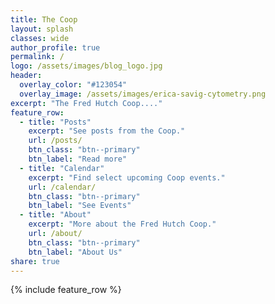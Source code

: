 ```yaml
---
title: The Coop
layout: splash
classes: wide
author_profile: true
permalink: /
logo: /assets/images/blog_logo.jpg
header:
  overlay_color: "#123054"
  overlay_image: /assets/images/erica-savig-cytometry.png
excerpt: "The Fred Hutch Coop...."
feature_row:
  - title: "Posts"
    excerpt: "See posts from the Coop."
    url: /posts/
    btn_class: "btn--primary"
    btn_label: "Read more"
  - title: "Calendar"
    excerpt: "Find select upcoming Coop events."
    url: /calendar/
    btn_class: "btn--primary"
    btn_label: "See Events"
  - title: "About"
    excerpt: "More about the Fred Hutch Coop."
    url: /about/
    btn_class: "btn--primary"
    btn_label: "About Us"
share: true
---
```

{% include feature_row %}
